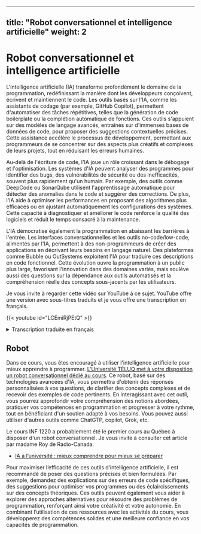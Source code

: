 
---
title: "Robot conversationnel et intelligence artificielle"
weight: 2
---




# Robot conversationnel et intelligence artificielle

L'intelligence artificielle (IA) transforme profondément le domaine de la programmation, redéfinissant la manière dont les développeurs conçoivent, écrivent et maintiennent le code. Les outils basés sur l'IA, comme les assistants de codage (par exemple, GitHub Copilot), permettent d'automatiser des tâches répétitives, telles que la génération de code boilerplate ou la complétion automatique de fonctions. Ces outils s'appuient sur des modèles de langage avancés, entraînés sur d'immenses bases de données de code, pour proposer des suggestions contextuelles précises. Cette assistance accélère le processus de développement, permettant aux programmeurs de se concentrer sur des aspects plus créatifs et complexes de leurs projets, tout en réduisant les erreurs humaines.

Au-delà de l'écriture de code, l'IA joue un rôle croissant dans le débogage et l'optimisation. Les systèmes d'IA peuvent analyser des programmes pour identifier des bugs, des vulnérabilités de sécurité ou des inefficacités, souvent plus rapidement qu'un humain. Par exemple, des outils comme DeepCode ou SonarQube utilisent l'apprentissage automatique pour détecter des anomalies dans le code et suggérer des corrections. De plus, l'IA aide à optimiser les performances en proposant des algorithmes plus efficaces ou en ajustant automatiquement les configurations des systèmes. Cette capacité à diagnostiquer et améliorer le code renforce la qualité des logiciels et réduit le temps consacré à la maintenance.

L'IA démocratise également la programmation en abaissant les barrières à l'entrée. Les interfaces conversationnelles et les outils no-code/low-code, alimentés par l'IA, permettent à des non-programmeurs de créer des applications en décrivant leurs besoins en langage naturel. Des plateformes comme Bubble ou OutSystems exploitent l'IA pour traduire ces descriptions en code fonctionnel. Cette évolution ouvre la programmation à un public plus large, favorisant l'innovation dans des domaines variés, mais soulève aussi des questions sur la dépendance aux outils automatisés et la compréhension réelle des concepts sous-jacents par les utilisateurs.



Je vous invite à regarder cette vidéo sur YouTube à ce sujet. YouTube offre une version
avec sous-titres traduits et je vous offre une transcription en français.


{{< youtube id="LCEmiRjPEtQ" >}}


<details>
<summary>Transcription traduite en français
</summary>



Hum, d'accord, je suis enthousiaste d'être ici aujourd'hui pour vous parler du logiciel à l'ère de l'IA. On m'a dit que beaucoup d'entre vous sont étudiants, en licence, master, doctorat, et ainsi de suite, et que vous êtes sur le point d'entrer dans l'industrie. Je pense que c'est un moment extrêmement unique et très intéressant pour rejoindre l'industrie en ce moment. Fondamentalement, la raison en est que le logiciel change à nouveau. Je dis « à nouveau » parce que j'ai déjà donné cette conférence, mais le problème est que le logiciel ne cesse de changer. J'ai donc beaucoup de matériel pour créer de nouvelles conférences, et je pense que ce changement est assez fondamental. Grossièrement, le logiciel n'a pas beaucoup changé à un niveau aussi fondamental depuis 70 ans, puis il a changé, je pense, deux fois de manière assez rapide ces dernières années. Il y a donc une énorme quantité de travail à faire, une énorme quantité de logiciels à écrire et à réécrire.

Le paysage du logiciel

Examinons peut-être le domaine du logiciel. Si nous considérons cela comme une carte du logiciel, il existe un outil vraiment cool appelé « Map of GitHub ». C'est un peu comme tout le logiciel qui a été écrit, des instructions pour l'ordinateur afin d'exécuter des tâches dans l'espace numérique. Si vous zoomez, ce sont tous différents types de dépôts, et c'est tout le code qui a été écrit. Il y a quelques années, j'ai observé que le logiciel changeait, qu'il y avait un nouveau type de logiciel, et je l'ai appelé « logiciel 2.0 » à l'époque. L'idée était que le logiciel 1.0 est le code que vous écrivez pour l'ordinateur, tandis que le logiciel 2.0 concerne les réseaux neuronaux, en particulier les poids d'un réseau neuronal. Vous n'écrivez pas ce code directement, vous ajustez plutôt les ensembles de données, puis vous exécutez un optimiseur pour créer les paramètres de ce réseau neuronal. À l'époque, les réseaux neuronaux étaient perçus comme un simple classificateur différent, comme un arbre de décision ou quelque chose comme ça. Je pense que ce cadre était beaucoup plus approprié.

Maintenant, nous avons l'équivalent de GitHub dans le domaine du logiciel 2.0. Je pense que Hugging Face est fondamentalement l'équivalent de GitHub pour le logiciel 2.0. Il y a aussi Model Atlas, où vous pouvez visualiser tout le code écrit, si vous êtes curieux. D'ailleurs, le grand cercle au centre représente les paramètres de Flux, le générateur d'images. Chaque fois que quelqu'un ajuste un modèle au-dessus de Flux, vous créez en quelque sorte un « commit » dans cet espace, et vous obtenez un générateur d'images différent.

En résumé, le logiciel 1.0 est le code informatique qui programme un ordinateur, le logiciel 2.0 sont les poids qui programment les réseaux neuronaux. Voici un exemple avec AlexNet, un réseau neuronal de reconnaissance d'images. Jusqu'à récemment, tous les réseaux neuronaux que nous connaissions étaient des ordinateurs à fonction fixe, comme de l'image aux catégories. Ce qui a changé, et je pense que c'est un changement fondamental, c'est que les réseaux neuronaux sont devenus programmables avec les grands modèles de langage (LLM). Je vois cela comme quelque chose de nouveau et unique, un nouveau type d'ordinateur. À mon avis, cela mérite une nouvelle désignation : le logiciel 3.0. Vos invites (prompts) sont maintenant des programmes qui programment le LLM, et, chose remarquable, ces invites sont écrites en anglais, ce qui en fait un langage de programmation très intéressant.

Exemple : classification de sentiments

Pour illustrer la différence, si vous faites une classification de sentiments, vous pouvez imaginer écrire une certaine quantité de code Python pour effectuer cette classification, ou entraîner un réseau neuronal, ou encore utiliser une invite pour un grand modèle de langage. Voici une invite courte, et vous pouvez imaginer la modifier pour programmer l'ordinateur d'une manière légèrement différente. Nous avons donc le logiciel 1.0, le logiciel 2.0, et je pense que nous voyons maintenant que beaucoup de code sur GitHub n'est plus seulement du code, il y a aussi beaucoup de texte en anglais entrelacé avec le code. Une nouvelle catégorie de code émerge, non seulement un nouveau paradigme de programmation, mais aussi, ce qui est remarquable, dans notre langue native, l'anglais.

Quand cela m'a frappé il y a quelques années, j'ai tweeté à ce sujet, et cela a capté l'attention de beaucoup de monde. C'est actuellement mon tweet épinglé : nous programmons maintenant les ordinateurs en anglais. Chez Tesla, nous travaillions sur le pilote automatique, et nous essayions de faire conduire la voiture. J'ai montré une diapositive à l'époque où les entrées de la voiture passaient par une pile logicielle pour produire la direction et l'accélération. J'avais observé qu'il y avait une tonne de code C++ dans le pilote automatique, qui était du logiciel 1.0, et qu'il y avait aussi des réseaux neuronaux pour la reconnaissance d'images. Au fil du temps, à mesure que nous améliorions le pilote automatique, le réseau neuronal gagnait en capacité et en taille, et tout le code C++ était supprimé. Beaucoup des capacités et fonctionnalités initialement écrites en 1.0 ont été migrées vers le 2.0. Par exemple, l'assemblage des informations entre les images des différentes caméras et dans le temps était effectué par un réseau neuronal, ce qui nous a permis de supprimer beaucoup de code. La pile logicielle 2.0 a littéralement dévoré la pile logicielle du pilote automatique.

Je trouvais cela vraiment remarquable à l'époque, et je pense que nous voyons la même chose aujourd'hui, où un nouveau type de logiciel dévore la pile. Nous avons trois paradigmes de programmation complètement différents, et si vous entrez dans l'industrie, il est très utile d'être à l'aise avec chacun d'eux, car ils ont tous leurs avantages et inconvénients. Vous devrez décider si une fonctionnalité doit être programmée en 1.0, 2.0 ou 3.0. Allez-vous entraîner un réseau neuronal, simplement utiliser une invite pour un LLM, ou écrire un code explicite ? Nous devons tous prendre ces décisions et potentiellement passer fluidement d'un paradigme à l'autre.

Les grands modèles de langage (LLM)

Passons maintenant à la première partie, où je veux parler des LLM, de la manière de penser à ce nouveau paradigme et à son écosystème. Qu'est-ce que cet nouvel ordinateur, à quoi ressemble-t-il, et à quoi ressemble l'écosystème ? J'ai été frappé par une citation d'Andrew Ng, il y a plusieurs années, qui disait que l'IA est la nouvelle électricité. Je pense que cela capture quelque chose de très intéressant, car les LLM ont actuellement des propriétés d'utilité publique. Les laboratoires de LLM, comme OpenAI, Gemini, Anthropic, etc., investissent des capitaux pour entraîner les LLM, ce qui équivaut à construire un réseau. Ensuite, il y a des dépenses opérationnelles pour fournir cette intelligence via des API à nous tous, à travers un accès mesuré où nous payons par million de jetons ou quelque chose comme ça. Nous avons beaucoup d'exigences similaires à celles d'une utilité publique : faible latence, haute disponibilité, qualité constante, etc.

Dans l'électricité, vous auriez un commutateur de transfert pour passer de la grille à l'énergie solaire, une batterie ou un générateur. Dans les LLM, nous avons peut-être OpenRouter, qui permet de basculer facilement entre différents types de LLM existants. Comme les LLM sont des logiciels, ils ne rivalisent pas pour l'espace physique, donc il est acceptable d'avoir, disons, six fournisseurs d'électricité, et vous pouvez passer de l'un à l'autre, car ils ne concurrencent pas de manière aussi directe. Ce qui est aussi fascinant, c'est que récemment, plusieurs LLM ont connu des pannes, et les gens se sont retrouvés bloqués, incapables de travailler. Quand les LLM de pointe tombent en panne, c'est comme une baisse d'intelligence dans le monde, un peu comme une tension instable dans le réseau, et la planète devient simplement moins intelligente. Plus nous dépendons de ces modèles, ce qui est déjà dramatique, plus cela va croître.

Mais les LLM n'ont pas seulement des propriétés d'utilité publique. Ils ont aussi des propriétés de fabriques (fabs), car les investissements nécessaires pour construire un LLM sont considérables, pas seulement comme construire une centrale électrique. La technologie évolue rapidement, avec des arbres technologiques complexes, de la recherche et du développement, et des secrets centralisés dans les laboratoires de LLM. Cependant, l'analogie devient un peu floue, car, comme je l'ai mentionné, il s'agit de logiciel, et le logiciel est moins défendable car il est très malléable.

Je pense que l'analogie qui a le plus de sens est que les LLM ont de fortes similitudes avec les systèmes d'exploitation. Ce n'est pas juste de l'électricité ou de l'eau qui sort d'un robinet comme une commodité. Ce sont des écosystèmes logiciels de plus en plus complexes, pas juste des commodités simples comme l'électricité. L'écosystème se forme de manière très similaire, avec quelques fournisseurs à source fermée, comme Windows ou Mac OS, et une alternative open source comme Linux. Pour les LLM, nous avons quelques fournisseurs à source fermée en compétition, et peut-être que l'écosystème LLaMA est actuellement une approximation de quelque chose qui pourrait devenir comme Linux. C'est encore très tôt, car ce ne sont que des LLM simples, mais nous commençons à voir qu'ils vont devenir beaucoup plus compliqués, avec l'utilisation d'outils, la multimodalité, et comment tout cela fonctionne.

Quand j'ai réalisé cela il y a un moment, j'ai essayé de le schématiser, et il m'a semblé que les LLM sont comme un nouveau système d'exploitation. Le LLM est une sorte d'équivalent du CPU, les fenêtres de contexte sont comme la mémoire, et le LLM orchestre la mémoire et le calcul pour résoudre des problèmes, en utilisant toutes ces capacités. Cela ressemble beaucoup à un système d'exploitation de ce point de vue.

Pour donner un exemple, si je veux télécharger une application, disons VS Code, je peux le télécharger et l'exécuter sur Windows, Linux ou Mac. De la même manière, je peux prendre une application LLM comme Cursor et l'exécuter sur GPT, Claude ou la série Gemini, juste en sélectionnant une option dans un menu déroulant. Nous sommes dans une ère, disons des années 1960, où le calcul des LLM est encore très coûteux pour ce nouveau type d'ordinateur, ce qui oblige les LLM à être centralisés dans le cloud. Nous sommes tous des clients qui interagissent avec eux via le réseau, et aucun de nous n'a une utilisation complète de ces ordinateurs. Cela rend logique d'utiliser le partage de temps, où nous sommes tous une dimension du lot quand ils exécutent l'ordinateur dans le cloud. C'est ainsi que les ordinateurs fonctionnaient à cette époque : les systèmes d'exploitation étaient dans le cloud, tout était diffusé, et il y avait du traitement par lots.

La révolution de l'informatique personnelle n'a pas encore eu lieu, car ce n'est pas économique, ça n'a pas de sens. Mais certaines personnes essaient, et il s'avère que les Mac Minis, par exemple, sont très adaptés pour certains LLM, car si vous faites une inférence par lot, tout est très limité par la mémoire. Cela fonctionne, et ce sont peut-être des signes précoces de l'informatique personnelle, mais cela n'a pas vraiment eu lieu. Ce n'est pas clair à quoi cela ressemblera. Peut-être que certains d'entre vous inventeront ce que c'est, comment ça fonctionne, ou ce que ça devrait être.

Une autre analogie : chaque fois que je parle à ChatGPT ou à un LLM directement en texte, j'ai l'impression de parler à un système d'exploitation via le terminal. C'est du texte, c'est un accès direct au système d'exploitation. Une interface graphique (GUI) n'a pas encore été inventée de manière générale. Est-ce que ChatGPT devrait avoir une GUI différente des simples bulles de texte ? Certaines applications ont des GUI, mais il n'y a pas de GUI générale pour toutes les tâches.

Les LLM diffèrent des systèmes d'exploitation de manière assez unique. J'ai écrit sur une propriété qui me semble très différente cette fois-ci : les LLM inversent la direction de la diffusion technologique, qui est généralement présente dans la technologie. Par exemple, avec l'électricité, la cryptographie, l'informatique, l'aviation, l'internet, le GPS, beaucoup de technologies transformatrices nouvelles et coûteuses étaient d'abord utilisées par les gouvernements et les entreprises, avant de se diffuser aux consommateurs. Mais avec les LLM, c'est l'inverse. Avec les premiers ordinateurs, il s'agissait de balistique et d'usage militaire, mais avec les LLM, il s'agit de savoir comment faire bouillir un œuf. C'est fascinant que nous ayons un nouvel ordinateur magique qui m'aide à faire bouillir un œuf, et non à aider le gouvernement à faire quelque chose de fou comme de la balistique militaire ou une technologie spéciale. Les entreprises et les gouvernements sont en retard sur l'adoption de ces technologies par rapport à nous tous. Cela informe peut-être certaines utilisations de la technologie, comme où se trouvent les premières applications.

Résumé

Les LLM sont des systèmes d'exploitation complexes, comparables à l'informatique des années 1960, et nous refaisons l'informatique à nouveau. Ils sont actuellement disponibles via le partage de temps et distribués comme une utilité publique. Ce qui est nouveau et sans précédent, c'est qu'ils ne sont pas entre les mains de quelques gouvernements et entreprises, mais entre les mains de nous tous, car nous avons tous un ordinateur, et c'est juste du logiciel. ChatGPT a été envoyé à nos ordinateurs, à des milliards de personnes, instantanément et du jour au lendemain, ce qui est insensé. Maintenant, c'est à nous d'entrer dans l'industrie et de programmer ces ordinateurs. C'est assez remarquable.

Psychologie des LLM

Avant de programmer les LLM, nous devons réfléchir à ce qu'ils sont. J'aime parler de leur psychologie. Je vois les LLM comme des esprits humains, des simulations stochastiques de personnes, où le simulateur est un transformateur autorégressif. C'est un réseau neuronal qui avance token par token, avec presque la même quantité de calcul pour chaque token. Ce simulateur est ajusté à tout le texte que nous avons sur internet, et ainsi de suite, ce qui lui donne une psychologie émergente semblable à celle des humains.

La première chose que vous remarquez, c'est que les LLM ont une connaissance encyclopédique et une mémoire impressionnante. Ils peuvent se souvenir de beaucoup plus de choses qu'un individu humain, car ils ont lu énormément. Cela me rappelle le film Rain Man, que je recommande vivement. Dustin Hoffman y joue un savant autiste avec une mémoire presque parfaite, capable de lire un annuaire téléphonique et de se souvenir de tous les noms et numéros. Les LLM sont similaires : ils peuvent se souvenir de hachages SHA et de toutes sortes de choses très facilement. Ils ont donc des superpouvoirs à certains égards.

Mais ils ont aussi des déficits cognitifs. Ils hallucinent beaucoup, inventent des choses, et n'ont pas un très bon modèle interne de connaissance de soi, bien que cela s'améliore. Ils affichent une intelligence inégale : ils sont surhumains dans certains domaines de résolution de problèmes, mais font des erreurs qu'aucun humain ne ferait, comme insister que 9.11 est supérieur à 9.9 ou qu'il y a deux « r » dans « strawberry ». Ce sont des exemples célèbres, mais il y a des aspérités sur lesquelles on peut trébucher.

Ils souffrent aussi d'une sorte d'amnésie rétrograde. Si un collègue rejoint votre organisation, il apprendra au fil du temps à connaître l'organisation, gagnera du contexte, rentrera chez lui, dormira, consolidera ses connaissances et développera une expertise. Les LLM ne le font pas nativement, et ce n'est pas quelque chose qui a été résolu dans la recherche et développement des LLM. Les fenêtres de contexte sont comme une mémoire de travail, et vous devez programmer cette mémoire de travail assez directement, car ils ne deviennent pas plus intelligents par défaut. Beaucoup de gens se trompent sur ces analogies. Je recommande de regarder les films Memento et 50 First Dates, où les protagonistes ont leurs poids fixés et leurs fenêtres de contexte effacées chaque matin, ce qui rend le travail ou les relations problématiques.

Il y a aussi des limitations liées à la sécurité. Les LLM sont assez crédules, vulnérables aux risques d'injection de prompts, et peuvent divulguer vos données. Il y a donc de nombreuses considérations liées à la sécurité.

En résumé, vous devez considérer cette chose surhumaine avec des déficits cognitifs et des problèmes, tout en étant extrêmement utile. Comment les programmer et contourner leurs déficits tout en profitant de leurs superpouvoirs ?

Opportunités avec les LLM

Passons maintenant aux opportunités d'utilisation de ces modèles et à certaines des plus grandes opportunités. Ce n'est pas une liste exhaustive, juste quelques éléments que je trouve intéressants pour cette conférence.

Applications à autonomie partielle

Je suis enthousiaste à propos de ce que j'appelle les applications à autonomie partielle. Prenons l'exemple du codage. Vous pouvez aller directement sur ChatGPT, copier-coller du code, des rapports de bogues, obtenir du code et tout copier-coller. Pourquoi faire cela ? Pourquoi aller directement au système d'exploitation ? Il est beaucoup plus logique d'avoir une application dédiée. Beaucoup d'entre vous utilisent probablement Cursor, que j'utilise aussi. Cursor est un très bon exemple d'une application LLM précoce avec des propriétés utiles pour toutes les applications LLM.

Vous remarquerez que nous avons une interface traditionnelle qui permet à un humain de faire tout le travail manuellement comme avant, mais en plus, nous avons cette intégration LLM qui permet d'avancer par plus gros morceaux. Voici quelques propriétés des applications LLM que je trouve utiles à souligner :





Les LLM gèrent une grande partie de la gestion du contexte.



Ils orchestrent plusieurs appels aux LLM. Dans le cas de Cursor, il y a des modèles d'embedding pour tous vos fichiers, des modèles de chat, des modèles qui appliquent des différences au code, et tout cela est orchestré pour vous.



Une interface graphique spécifique à l'application est très importante. Vous ne voulez pas parler directement au système d'exploitation en texte. Le texte est difficile à lire, interpréter et comprendre, et vous ne voulez pas prendre certaines actions nativement en texte. Il est beaucoup plus facile de voir une différence en rouge et vert, de voir ce qui est ajouté ou soustrait, et d'utiliser des commandes comme Cmd+Y pour accepter ou Cmd+N pour rejeter, plutôt que de devoir l'écrire en texte. Une interface graphique permet à un humain d'auditer le travail de ces systèmes faillibles et d'aller plus vite.



Ce que j'appelle le curseur d'autonomie. Dans Cursor, vous pouvez faire une complétion par tabulation, où vous êtes principalement en charge. Vous pouvez sélectionner un morceau de code et utiliser Cmd+K pour modifier juste ce morceau, Cmd+L pour modifier tout le fichier, ou Cmd+I pour laisser l'application faire ce qu'elle veut dans tout le dépôt, ce qui est la version agentique à pleine autonomie. Vous contrôlez ce curseur d'autonomie, et selon la complexité de la tâche, vous pouvez ajuster le niveau d'autonomie que vous êtes prêt à céder.

Un autre exemple d'application LLM réussie est Perplexity. Elle possède des fonctionnalités similaires à celles que j'ai mentionnées pour Cursor. Elle regroupe beaucoup d'informations, orchestre plusieurs LLM, et a une interface graphique qui permet d'auditer une partie de son travail, comme citer des sources que vous pouvez inspecter. Elle a aussi un curseur d'autonomie : vous pouvez faire une recherche rapide, une recherche approfondie, ou une recherche très approfondie et revenir 10 minutes plus tard. Ce sont différents niveaux d'autonomie que vous cédez à l'outil.

Je me demande à quoi cela ressemble si beaucoup de logiciels deviennent partiellement autonomes. Pour ceux d'entre vous qui maintiennent des produits et services, comment allez-vous rendre vos produits et services partiellement autonomes ? Un LLM peut-il voir tout ce qu'un humain peut voir ? Un LLM peut-il agir de toutes les manières dont un humain pourrait agir ? Les humains peuvent-ils superviser et rester dans la boucle de cette activité, car ce sont des systèmes faillibles qui ne sont pas encore parfaits ? À quoi ressemble une différence dans Photoshop, par exemple ? Beaucoup de logiciels traditionnels ont actuellement des interrupteurs et des éléments conçus pour les humains. Tout cela doit changer et devenir accessible aux LLM.

Un point que je veux souligner avec beaucoup de ces applications LLM, qui ne reçoit peut-être pas autant d'attention qu'il le devrait, est que nous coopérons maintenant avec des IA. Habituellement, elles génèrent, et nous, humains, vérifions. Il est dans notre intérêt de faire tourner cette boucle le plus rapidement possible pour accomplir beaucoup de travail. Il y a deux façons principales d'y parvenir :





Accélérer la vérification. Les interfaces graphiques sont extrêmement importantes pour cela, car elles exploitent le GPU de votre vision par ordinateur dans votre tête. Lire du texte est laborieux et pas amusant, mais regarder des choses est amusant et constitue une autoroute vers votre cerveau. Les interfaces graphiques sont donc très utiles pour auditer les systèmes et pour les représentations visuelles en général.



Garder l'IA en laisse. Beaucoup de gens s'emballent trop avec les agents IA. Ce n'est pas utile de recevoir une différence de 10 000 lignes de code dans mon dépôt. Je reste le goulot d'étranglement, même si ces 10 000 lignes sortent instantanément. Je dois m'assurer que cela n'introduit pas de bogues, que c'est correct, et qu'il n'y a pas de problèmes de sécurité. Il est dans notre intérêt de faire tourner ce flux très rapidement et de garder l'IA en laisse, car elle devient trop réactive.

Quand je fais du codage assisté par IA, si je code tranquillement, tout va bien, mais si j'essaie d'avancer dans mon travail, ce n'est pas génial d'avoir un agent trop réactif qui fait tout. Je travaille toujours sur de petits morceaux incrémentiels, je veux m'assurer que tout va bien, je veux faire tourner cette boucle très rapidement, et je travaille sur des choses concrètes et uniques. Beaucoup d'entre vous développent probablement des façons similaires de travailler avec les LLM. J'ai aussi vu plusieurs articles de blog qui tentent de développer ces meilleures pratiques pour travailler avec les LLM. J'en ai lu un récemment qui était assez bon, discutant de certaines techniques, notamment sur la manière de garder l'IA en laisse. Par exemple, si votre invite est vague, l'IA pourrait ne pas faire exactement ce que vous vouliez, et la vérification échouera. Vous demanderez autre chose, et si la vérification échoue, vous commencerez à tourner en rond. Il est donc plus logique de passer un peu plus de temps à être plus précis dans vos invites, ce qui augmente la probabilité d'une vérification réussie, et vous pouvez avancer.

Dans mon propre travail, je m'intéresse actuellement à ce que l'éducation pourrait être avec l'IA et les LLM. Beaucoup de mes réflexions portent sur la manière de garder l'IA en laisse. Je ne pense pas que cela fonctionne de dire à ChatGPT « Hey, enseigne-moi la physique ». L'IA se perd dans les bois. Pour moi, ce sont deux applications distinctes : une pour un enseignant qui crée des cours, et une qui prend ces cours et les sert aux étudiants. Dans les deux cas, nous avons cet artefact intermédiaire d'un cours qui est auditable, nous pouvons nous assurer qu'il est bon, cohérent, et l'IA est gardée en laisse par rapport à un certain programme, une certaine progression de projets, etc. C'est une façon de garder l'IA en laisse, et je pense que cela a beaucoup plus de chances de fonctionner.

Une autre analogie à laquelle je fais référence est mon expérience chez Tesla, où j'ai travaillé pendant cinq ans sur un produit à autonomie partielle, qui partage beaucoup de caractéristiques. Par exemple, dans le tableau de bord, il y a l'interface graphique du pilote automatique, qui montre ce que le réseau neuronal voit. Nous avions le curseur d'autonomie, et au fil de mon temps là-bas, nous faisions de plus en plus de tâches autonomes pour l'utilisateur. Une petite histoire : la première fois que j'ai conduit un véhicule autonome, c'était en 2013. Un ami qui travaillait chez Waymo m'a proposé de faire un tour à Palo Alto. J'ai pris une photo avec Google Glass à l'époque – beaucoup d'entre vous sont si jeunes que vous ne savez peut-être même pas ce que c'est. Nous sommes montés dans la voiture, avons fait un trajet d'environ 30 minutes sur les autoroutes et les rues de Palo Alto, et ce trajet était parfait, sans aucune intervention. C'était en 2013, il y a 12 ans, et cela m'a frappé, car à l'époque, après ce trajet parfait, j'ai pensé que la conduite autonome était imminente. Mais nous sommes en 2025, et nous travaillons toujours sur l'autonomie, sur les agents de conduite. Même maintenant, nous n'avons pas vraiment résolu le problème. Vous voyez peut-être des Waymo circuler sans conducteur, mais il y a encore beaucoup de téléopération et d'humains dans la boucle. Nous n'avons pas encore déclaré le succès, mais je pense que cela va réussir à ce stade, mais cela a pris beaucoup de temps.

Le logiciel est vraiment complexe, tout comme la conduite. Quand je vois des affirmations comme « 2025 est l'année des agents », je m'inquiète. Je pense que c'est la décennie des agents, et cela va prendre du temps. Nous avons besoin d'humains dans la boucle, nous devons le faire prudemment. Soyons sérieux, c'est du logiciel.

Une autre analogie que je considère toujours est l'armure d'Iron Man. J'adore Iron Man, je pense que c'est tellement juste à bien des égards concernant la technologie et comment elle va se déployer. Ce que j'aime dans l'armure d'Iron Man, c'est qu'elle est à la fois une augmentation – Tony Stark peut la piloter – et un agent. Dans certains films, l'armure est assez autonome, peut voler et trouver Tony, etc. C'est le curseur d'autonomie : nous pouvons construire des augmentations ou des agents, et nous voulons faire un peu des deux. Mais à ce stade, en travaillant avec des LLM faillibles, je dirais qu'il s'agit moins de robots Iron Man et plus de combinaisons Iron Man. Il s'agit moins de construire des démos flashy d'agents autonomes et plus de construire des produits à autonomie partielle. Ces produits ont des interfaces graphiques personnalisées et une expérience utilisateur, conçus pour que la boucle de génération-vérification humaine soit très rapide, tout en gardant à l'esprit qu'il est en principe possible d'automatiser ce travail. Il devrait y avoir un curseur d'autonomie dans votre produit, et vous devriez réfléchir à comment faire glisser ce curseur pour rendre votre produit plus autonome avec le temps.

Programmation en anglais

Passons à une autre dimension que je trouve très unique. Non seulement il y a un nouveau type de langage de programmation qui permet l'autonomie dans les logiciels, mais comme je l'ai mentionné, il est programmé en anglais, qui est une interface naturelle. Soudain, tout le monde est programmeur, car tout le monde parle une langue naturelle comme l'anglais. C'est extrêmement optimiste et très intéressant pour moi, et totalement sans précédent. Avant, il fallait passer cinq à dix ans à étudier pour pouvoir faire quelque chose en logiciel. Ce n'est plus le cas.

Quelqu'un a-t-il entendu parler du « vibe coding » ? C'est un tweet qui a introduit ce concept, et on m'a dit que c'est maintenant un mème majeur. Une anecdote amusante : je suis sur Twitter depuis environ 15 ans, et je n'ai toujours aucune idée de quel tweet va devenir viral et lequel va passer inaperçu. Je pensais que ce tweet allait être dans la deuxième catégorie, juste une pensée spontanée, mais il est devenu un mème total. Je ne peux pas vraiment prévoir, mais je suppose qu'il a touché une corde sensible et donné un nom à quelque chose que tout le monde ressentait mais ne pouvait pas exprimer en mots. Maintenant, il y a même une page Wikipédia pour ça.

Tom Wolf de Hugging Face a partagé une vidéo magnifique que j'adore, montrant des enfants en train de faire du vibe coding. Je trouve cette vidéo tellement saine. Comment peut-on regarder cette vidéo et se sentir mal à propos de l'avenir ? L'avenir est prometteur. Je pense que cela deviendra une porte d'entrée vers le développement logiciel. Je ne suis pas pessimiste quant à l'avenir de cette génération.

J'ai aussi essayé le vibe coding, car c'est tellement amusant. C'est génial quand vous voulez construire quelque chose de super personnalisé qui n'existe pas et que vous voulez juste tenter le coup un samedi. J'ai construit une application iOS, et je ne sais pas programmer en Swift, mais j'ai été choqué de pouvoir construire une application super basique. Je ne vais pas l'expliquer, c'est vraiment idiot, mais c'était juste une journée de travail, et ça fonctionnait sur mon téléphone le même jour. J'étais comme « Wow, c'est incroyable ». Je n'ai pas eu à lire des manuels sur Swift pendant cinq jours pour commencer.

J'ai aussi fait du vibe coding pour une application appelée MenuGen, qui est en ligne sur menu.app. J'avais ce problème où j'arrive dans un restaurant, je lis le menu, et je n'ai aucune idée de ce que sont les plats, et j'ai besoin d'images. Ça n'existait pas, alors je me suis dit « Je vais le coder en mode vibe ». Vous allez sur menu.app, prenez une photo d'un menu, et MenuGen génère les images. Tout le monde reçoit 5 $ de crédits gratuits en s'inscrivant, ce qui est un centre de coûts majeur dans ma vie. Cette application me fait perdre beaucoup d'argent.

Ce qui est fascinant avec MenuGen, c'est que coder la partie vibe coding était la partie facile. La plupart des difficultés sont survenues quand j'ai essayé de la rendre réelle, avec l'authentification, les paiements, le nom de domaine, et le déploiement sur Vercel. Tout cela n'était pas du code, c'était du DevOps, cliquer sur des choses dans le navigateur, et c'était extrêmement lent, ça a pris une autre semaine. J'avais une démo de MenuGen fonctionnant sur mon ordinateur portable en quelques heures, mais il m'a fallu une semaine pour la rendre réelle, car c'était vraiment agaçant. Par exemple, ajouter une connexion Google à votre page web implique une énorme quantité d'instructions d'une bibliothèque comme Clerk, me disant d'aller à telle URL, de cliquer sur tel menu déroulant, de choisir ceci, d'aller là et de cliquer sur ça. C'est comme si un ordinateur me disait quoi faire. Pourquoi est-ce que je fais ça ? Fais-le toi-même !

Construire pour les agents

La dernière partie de ma conférence se concentre sur la possibilité de construire pour les agents. Je ne veux pas faire ce travail, les agents peuvent-ils le faire ? Grossièrement, je pense qu'il y a une nouvelle catégorie de consommateurs et de manipulateurs d'informations numériques. Avant, c'étaient juste les humains via les interfaces graphiques ou les ordinateurs via les API. Maintenant, nous avons une chose complètement nouvelle : les agents. Ce sont des ordinateurs, mais ils sont un peu comme des humains, des esprits humains sur internet, et ils doivent interagir avec notre infrastructure logicielle. Pouvons-nous construire pour eux ? C'est une nouveauté.

Par exemple, vous pouvez avoir un fichier robots.txt sur votre domaine pour indiquer aux robots d'indexation comment se comporter sur votre site. De la même manière, vous pourriez avoir un fichier llm.txt, un simple fichier Markdown expliquant à un LLM de quoi parle ce domaine. C'est très lisible pour un LLM. S'il devait récupérer le HTML de votre page web et essayer de le parser, ce serait très sujet aux erreurs et difficile. Nous pouvons parler directement aux LLM, ça vaut le coup.

Une grande quantité de documentation est actuellement écrite pour les humains, avec des listes, du texte en gras, des images, ce qui n'est pas directement accessible aux LLM. Certains services commencent à transformer leurs documentations pour qu'elles soient spécifiquement destinées aux LLM. Vercel et Stripe, par exemple, sont des pionniers ici, mais j'en ai vu d'autres. Ils proposent leur documentation en Markdown, qui est super facile à comprendre pour les LLM. C'est génial.

Un exemple simple de mon expérience : certains d'entre vous connaissent peut-être 3Blue1Brown, qui fait de magnifiques vidéos d'animation sur YouTube. Il a écrit une bibliothèque appelée Manim, et je voulais faire mes propres animations. Il y a une documentation extensive sur l'utilisation de Manim, mais je ne voulais pas la lire. J'ai donc copié-collé tout le contenu dans un LLM, décrit ce que je voulais, et ça a fonctionné directement. Le LLM m'a créé une animation exactement comme je le voulais, et j'étais comme « Wow, c'est incroyable ». Si nous rendons les documentations lisibles pour les LLM, cela va débloquer une énorme quantité d'utilisations, et je pense que c'est merveilleux et que ça devrait se faire plus souvent.

Malheureusement, il ne s'agit pas seulement de prendre vos documentations et de les mettre en Markdown, ce qui est la partie facile. Il faut aussi modifier les documentations, car chaque fois qu'elles disent « cliquez ici », c'est mauvais. Un LLM ne peut pas nativement prendre cette action pour le moment. Vercel, par exemple, remplace chaque occurrence de « cliquez » par une commande curl équivalente que votre agent LLM pourrait exécuter à votre place. Je trouve cela très intéressant. Il y a aussi le protocole de contexte de modèle d'Anthropic, une autre façon de parler directement aux agents en tant que nouveaux consommateurs et manipulateurs d'informations numériques. Je suis très optimiste sur ces idées.

J'aime aussi plusieurs petits outils ici et là qui aident à ingérer des données dans des formats très adaptés aux LLM. Par exemple, quand je vais sur un dépôt GitHub comme mon dépôt nanoGPT, je ne peux pas le donner à un LLM et poser des questions, car c'est une interface humaine sur GitHub. Mais si vous changez l'URL de GitHub à GetIngest, cela concatène tous les fichiers en un seul texte géant, crée une structure de répertoire, etc., et c'est prêt à être copié-collé dans votre LLM préféré. Un exemple encore plus frappant est DeepWiki, où ce n'est pas juste le contenu brut des fichiers. Devon, par exemple, analyse le dépôt GitHub et construit toute une page de documentation pour votre dépôt, ce qui est encore plus utile à copier-coller dans votre LLM.

J'adore tous ces petits outils où vous changez simplement l'URL, et ça rend quelque chose accessible à un LLM. C'est très bien, et il devrait y en avoir beaucoup plus. Une note supplémentaire : il est tout à fait possible que dans le futur – et même aujourd'hui – les LLM puissent naviguer et cliquer sur des choses. Mais je pense toujours qu'il vaut la peine de rencontrer les LLM à mi-chemin et de faciliter leur accès à toutes ces informations, car c'est encore assez coûteux et beaucoup plus difficile. Il y aura une longue traîne de logiciels qui ne s'adapteront pas, car ce ne sont pas des dépôts ou des infrastructures numériques très actifs. Nous aurons besoin de ces outils, mais pour tous les autres, je pense qu'il vaut la peine de trouver un point de rencontre.

Conclusion

Quel moment incroyable pour entrer dans l'industrie ! Nous devons réécrire une tonne de code, qui sera écrit par des professionnels et des codeurs. Les LLM sont un peu comme des utilités publiques, un peu comme des fabriques, mais surtout comme des systèmes d'exploitation. C'est tellement tôt, c'est comme les années 1960 des systèmes d'exploitation, et beaucoup d'analogies se croisent. Ces LLM sont comme des esprits humains faillibles avec lesquels nous devons apprendre à travailler. Pour le faire correctement, nous devons ajuster notre infrastructure en conséquence.

Quand vous construisez des applications LLM, j'ai décrit certaines façons de travailler efficacement avec ces LLM et certains outils qui rendent cela possible, ainsi que comment faire tourner cette boucle très rapidement pour créer des produits à autonomie partielle. Beaucoup de code devra aussi être écrit plus directement pour les agents. En revenant à l'analogie de l'armure d'Iron Man, je pense que sur la prochaine décennie, nous allons faire glisser le curseur d'autonomie de gauche à droite, et il sera très intéressant de voir à quoi cela ressemble. J'ai hâte de le construire avec vous tous. Merci.

</details>

## Robot


Dans ce cours, vous êtes encouragé à utiliser l'intelligence artificielle pour mieux apprendre 
à programmer. [L'Université TÉLUQ met à votre disposition un robot conversationnel dédié au cours](https://rc-inf1220.teluq.ca/#). Ce robot, basé sur des technologies avancées d'IA, vous permettra d'obtenir des réponses personnalisées à vos questions, de clarifier des concepts complexes et de recevoir des exemples de code pertinents. En interagissant avec cet outil, vous pourrez approfondir votre compréhension des notions abordées, pratiquer vos compétences en programmation et progresser à votre rythme, tout en bénéficiant d'un soutien adapté à vos besoins. Vous pouvez aussi utiliser d'autres outils comme ChatGTP, copilot, Grok, etc.

Le cours INF 1220 a probablement été le premier cours au Québec à disposer d'un robot conversationnel. Je vous invite à consulter cet article par madame Roy de Radio-Canada:

- [IA à l’université : mieux comprendre pour mieux se préparer](https://ici.radio-canada.ca/nouvelle/2067576/teluq-universite-laval-ia-chatgpt-robot)


Pour maximiser l’efficacité de ces outils d’intelligence artificielle, il est recommandé de poser des questions précises et bien formulées. Par exemple, demandez des explications sur des erreurs de code spécifiques, des suggestions pour optimiser vos programmes ou des éclaircissements sur des concepts théoriques. Ces outils peuvent également vous aider à explorer des approches alternatives pour résoudre des problèmes de programmation, renforçant ainsi votre créativité et votre autonomie. En combinant l’utilisation de ces ressources avec les activités du cours, vous développerez des compétences solides et une meilleure confiance en vos capacités de programmation.
